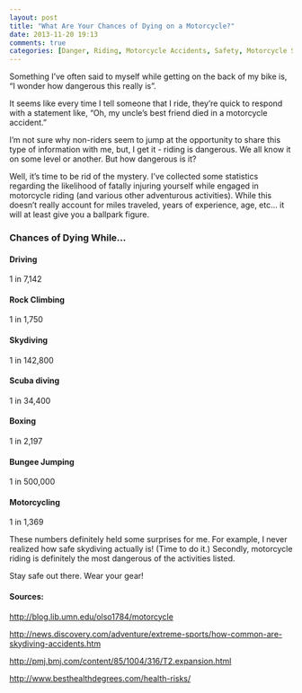 ```yaml
---
layout: post
title: "What Are Your Chances of Dying on a Motorcycle?"
date: 2013-11-20 19:13
comments: true
categories: [Danger, Riding, Motorcycle Accidents, Safety, Motorcycle Safety, Statistics]
---
```


<p>Something I’ve often said to myself while getting on the back of my bike is, “I wonder how dangerous this really is”.</p>  

<p>It seems like every time I tell someone that I ride, they’re quick to respond with a statement like, 
“Oh, my uncle’s best friend died in a motorcycle accident.”</p> 

<p>I’m not sure why non-riders seem to jump at the opportunity to share this type of information with me, 
but, I get it - riding is dangerous. We all know it on some level or another. But how dangerous is it?</p>  

<p>Well, it’s time to be rid of the mystery. I’ve collected some statistics regarding the likelihood of 
fatally injuring yourself while engaged in motorcycle riding (and various other adventurous activities). 
While this doesn’t really account for miles traveled, years of experience, age, etc… it will at least give 
you a ballpark figure.</p> 

<h3>Chances of Dying While...</h3>

<h4>Driving</h4>
<p>1 in 7,142</p>

<h4>Rock Climbing</h4>
<p>1 in 1,750</p>

<h4>Skydiving</h4>
<p>1 in 142,800</p>

<h4>Scuba diving</h4> 
<p>1 in 34,400</p>

<h4>Boxing</h4>
<p>1 in 2,197</p>

<h4>Bungee Jumping</h4>
<p>1 in 500,000</p>

<h4>Motorcycling</h4>
<p>1 in 1,369</p>

<p>These numbers definitely held some surprises for me. For example, I never realized how safe skydiving actually is! (Time to do it.) 
Secondly, motorcycle riding is definitely the most dangerous of the activities listed.</p>  

<p>Stay safe out there. Wear your gear!</p> 

<h4>Sources:</h4>
<p><a href="http://blog.lib.umn.edu/olso1784/motorcycle/">http://blog.lib.umn.edu/olso1784/motorcycle</a></p>
<p><a href="http://news.discovery.com/adventure/extreme-sports/how-common-are-skydiving-accidents.htm">http://news.discovery.com/adventure/extreme-sports/how-common-are-skydiving-accidents.htm</a></p>
<p><a href="http://pmj.bmj.com/content/85/1004/316/T2.expansion.html">http://pmj.bmj.com/content/85/1004/316/T2.expansion.html</a></p>
<p><a href="http://www.besthealthdegrees.com/health-risks/">http://www.besthealthdegrees.com/health-risks/</a></p>